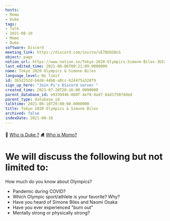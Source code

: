 ```yaml
---
hosts:
- Momo
- Duke
tags:
- Talk
- 2021-08-10
- Momo
- Duke
software: Discord
meeting_link: https://discord.com/invite/vE7QUXGDnS
object: page
notion_url: https://www.notion.so/Tokyo-2020-Olympics-Simone-Biles-3b52252db6d444b8a8cc624475a328f9
last_edited_time: 2021-08-06T00:21:00.0000000
name: Tokyo 2020 Olympics & Simone Biles
language_level: No limit
id: 3b52252d-b6d4-44b8-a8cc-624475a328f9
sign_up_here: "Join Pi's Discord server "
created_time: 2021-07-20T20:16:00.0000000
parent_database_id: e9339446-880f-4ef0-8ad7-8ad1f507dded
parent_type: database_id
talktime: 2021-08-10T20:00:00.0000000
title: Tokyo 2020 Olympics & Simone Biles
archived: false
indexDate: 2021-08-10
---
```



👑   [Who is Duke ?](/e0958ccc596f4efea798c99507f0f16e) 
⛸️  [Who is Momo?](/23f0f26c7f1547c0b08477c0c6f1f461) 

# We will discuss the following but not limited to:
How much do you know about Olympics?
   - Pandemic during COVID?
   - Which Olympic sport/athlete is your favorite? Why?
   - Have you heard of Simone Biles and Naomi Osaka
   - Have you ever experienced "burn out"
   - Mentally strong or physically strong?




